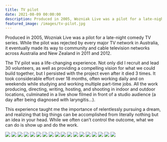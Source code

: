 ```yaml
---
title: TV pilot
date: 2021-08-09 00:00:00
description: Produced in 2005, Wozniak Live was a pilot for a late-night comedy TV series. While the pilot was rejected by every major TV network in Australia, it eventually made its way to community and cable television networks across Australia and New Zealand in 2011 and 2012...
featured_image: /images/tv-pilot.jpg
---
```


Produced in 2005, Wozniak Live was a pilot for a late-night comedy TV series. While the pilot was rejected by every major TV network in Australia, it eventually made its way to community and cable television networks across Australia and New Zealand in 2011 and 2012. 

The TV pilot was a life-changing experience. Not only did I recruit and lead 30 volunteers, as well as providing a compelling vision for what we could build together, but I persisted with the project even after it died 3 times. It took considerable effort over 18 months, often working daily and on weekends while studying and working multiple part-time jobs. All the work producing, directing, writing, hosting, and shooting in indoor and outdoor locations, culminated in a live show filmed in front of a studio audience (a day after being diagnosed with laryngitis...).  

This experience taught me the importance of relentlessly pursuing a dream, and realizing that big things can be accomplished from literally nothing but an idea in your head. While we often can’t control the outcome, what we can do is show up and do the work.

<div class="gallery" data-columns="2">
	<img src="/images/tv-pilot-01.jpg">
    <img src="/images/tv-pilot-02.jpg">
    <img src="/images/tv-pilot-03.jpg">
    <img src="/images/tv-pilot.jpg">
    <img src="/images/tv-pilot-05.jpg">
    <img src="/images/tv-pilot-06.jpg">
    <img src="/images/tv-pilot-07.jpg">
    <img src="/images/tv-pilot-08.jpg">
    <img src="/images/tv-pilot-09.jpg">
    <img src="/images/tv-pilot-10.jpg">
    <img src="/images/tv-pilot-11.jpg">
    <img src="/images/tv-pilot-12.jpg">
    <img src="/images/tv-pilot-13.jpg">
    <img src="/images/tv-pilot-14.jpg">
    <img src="/images/tv-pilot-15.jpg">
    <img src="/images/tv-pilot-16.jpg">
    <img src="/images/tv-pilot-17.jpg">
    <img src="/images/tv-pilot-18.jpg">
</div>
